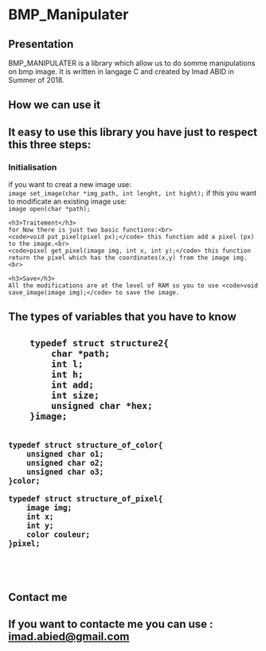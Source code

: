 # BMP_Manipulater
<h2>Presentation</h2>
BMP_MANIPULATER is a library which allow us to do somme manipulations on bmp image. It is written in langage C and created by Imad ABID in Summer of 2018. 

<h2>How we can use it<h2>
    It easy to use this library you have just to respect this three steps:
    <h3>Initialisation</h3>
    if you want to creat a new image use: <br>
        <code>image set_image(char *img_path, int lenght, int hight);</code>
    if this you want to modificate an existing image use:<br>
        <code>image open(char *path);</code>

    <h3>Traitement</h3>
    for Now there is just two basic functions:<br>
    <code>void put_pixel(pixel px);</code> this function add a pixel (px) to the image.<br>
    <code>pixel get_pixel(image img, int x, int y);</code> this function return the pixel which has the coordinates(x,y) from the image img.<br>

    <h3>Save</h3>
    All the modifications are at the level of RAM so you to use <code>void save_image(image img);</code> to save the image.

<h2>The types of variables that you have to know<h2>
<code><pre>
    typedef struct structure2{
        char *path;
        int l;
        int h;
        int add;
        int size;
        unsigned char *hex;
    }image;

    typedef struct structure_of_color{
        unsigned char o1;
        unsigned char o2;
        unsigned char o3;
    }color;

    typedef struct structure_of_pixel{
        image img;
        int x;
        int y;
        color couleur;
    }pixel;
</pre></code>

<h2>Contact me<h2>
If you want to contacte me you can use : <a href="emailto:imad.abied@gmail.com">imad.abied@gmail.com</a>
